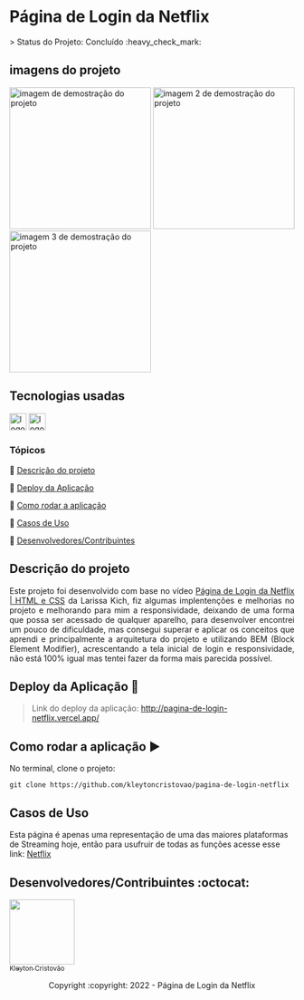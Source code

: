 <h1>Página de Login da Netflix</h1>
> Status do Projeto: Concluído :heavy_check_mark:

## imagens do projeto

<div>
  <img src="https://user-images.githubusercontent.com/90114049/181394616-cf5e11db-f957-4b82-b41c-33d69fe803c4.png" height="250" alt="imagem de demostração do projeto"  />
    <img src="https://user-images.githubusercontent.com/90114049/181394683-33f7ce1d-f81d-407a-a813-b71c2eb3f190.png" height="250" alt="imagem 2 de demostração do projeto "  />
    <img src="https://user-images.githubusercontent.com/90114049/181394727-67185f63-2a27-4dea-a210-69d3e1a6508b.png" height="250" alt="imagem 3 de demostração do projeto "  />    
</div>

## Tecnologias usadas

<div>
  <img src="https://img.shields.io/badge/HTML5-E34F26?style=for-the-badge&logo=html5&logoColor=white" height="30" alt="logotipo do HTML"  />
  <img src="https://img.shields.io/badge/CSS3-1572B6?style=for-the-badge&logo=css3&logoColor=white" height="30" alt="logotipo do CSS"  />
</div>

### Tópicos 

:small_blue_diamond: [Descrição do projeto](#descrição-do-projeto)

:small_blue_diamond: [Deploy da Aplicação](#deploy-da-aplicação-dash)

:small_blue_diamond: [Como rodar a aplicação](#como-rodar-a-aplica%C3%A7%C3%A3o-arrow_forward)

:small_blue_diamond: [Casos de Uso](#casos-de-uso)

:small_blue_diamond: [Desenvolvedores/Contribuintes](#desenvolvedorescontribuintes-octocat)


## Descrição do projeto 

<p align="justify">
  Este projeto foi desenvolvido com base no vídeo <a href="https://youtu.be/hmkTPZ_nOik" target="_blank">Página de Login da Netflix | HTML e CSS</a> da Larissa Kich, fiz algumas implentenções e melhorias no projeto e melhorando para mim a responsividade, deixando de uma forma que possa ser acessado de qualquer aparelho, para desenvolver encontrei um pouco de dificuldade, mas consegui superar e aplicar os conceitos que aprendi e principalmente a arquitetura do projeto e utilizando BEM (Block Element Modifier), acrescentando a tela inicial de login e responsividade, não está 100% igual mas tentei fazer da forma mais parecida possível.
</p>

## Deploy da Aplicação :dash:

> Link do deploy da aplicação: http://pagina-de-login-netflix.vercel.app/


## Como rodar a aplicação :arrow_forward:

No terminal, clone o projeto: 

```
git clone https://github.com/kleytoncristovao/pagina-de-login-netflix
```

## Casos de Uso

Esta página é apenas uma representação de uma das maiores plataformas de Streaming hoje, então para usufruir de todas as funções acesse esse link: <a href="https://www.netflix.com/br/" target="_blank">Netflix</a>


## Desenvolvedores/Contribuintes :octocat:

[<img src="https://github.com/kleytoncristovao.png" width=115><br><sub>Kleyton Cristovão</sub>](https://github.com/kleytoncristovao) 


<p align="center"> Copyright :copyright: 2022 - Página de Login da Netflix </p>

